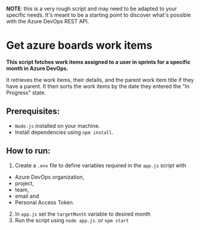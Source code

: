 **NOTE**: this is a very rough script and may need to be adapted to your specific needs. It's meant to be a starting point to discover what's possible with the Azure DevOps REST API.

# Get azure boards work items

**This script fetches work items assigned to a user in sprints for a specific month in Azure DevOps.**

It retrieves the work items, their details, and the parent work item title if they have a parent.
It then sorts the work items by the date they entered the "In Progress" state.

## Prerequisites: 
- `Node.js` installed on your machine.
- Install dependencies using `npm install`.

## How to run:
1. Create a `.env` file to define variables required in the `app.js` script with
  - Azure DevOps organization, 
  - project, 
  - team, 
  - email and 
  - Personal Access Token.
2. In `app.js` set the `targetMonth` variable to desired month
3. Run the script using `node app.js`. or `npm start`